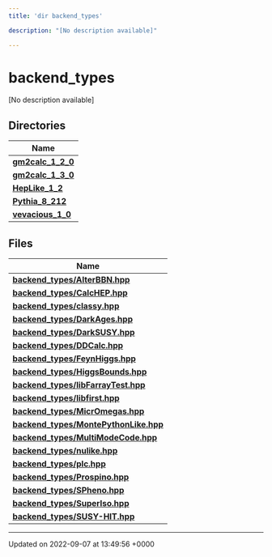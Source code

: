 ```yaml
---
title: 'dir backend_types'

description: "[No description available]"

---
```


# backend_types



[No description available]

## Directories

| Name           |
| -------------- |
| **[gm2calc_1_2_0](/documentation/code/files/dir_3882af314fbae13225da1aacf68a32d3/#dir-gm2calc-1-2-0)**  |
| **[gm2calc_1_3_0](/documentation/code/files/dir_e3ec43b41a0f060c1c56e88f55222135/#dir-gm2calc-1-3-0)**  |
| **[HepLike_1_2](/documentation/code/files/dir_6fccc6c9828a1b32c79249090280a5fa/#dir-heplike-1-2)**  |
| **[Pythia_8_212](/documentation/code/files/dir_f6265655d4928eb9f90e439e34e335a8/#dir-pythia-8-212)**  |
| **[vevacious_1_0](/documentation/code/files/dir_f1f2e6ca6d947d21943ec8ed42424e5a/#dir-vevacious-1-0)**  |

## Files

| Name           |
| -------------- |
| **[backend_types/AlterBBN.hpp](/documentation/code/files/alterbbn_8hpp/#file-alterbbnhpp)**  |
| **[backend_types/CalcHEP.hpp](/documentation/code/files/calchep_8hpp/#file-calchephpp)**  |
| **[backend_types/classy.hpp](/documentation/code/files/classy_8hpp/#file-classyhpp)**  |
| **[backend_types/DarkAges.hpp](/documentation/code/files/darkages_8hpp/#file-darkageshpp)**  |
| **[backend_types/DarkSUSY.hpp](/documentation/code/files/darksusy_8hpp/#file-darksusyhpp)**  |
| **[backend_types/DDCalc.hpp](/documentation/code/files/ddcalc_8hpp/#file-ddcalchpp)**  |
| **[backend_types/FeynHiggs.hpp](/documentation/code/files/feynhiggs_8hpp/#file-feynhiggshpp)**  |
| **[backend_types/HiggsBounds.hpp](/documentation/code/files/higgsbounds_8hpp/#file-higgsboundshpp)**  |
| **[backend_types/libFarrayTest.hpp](/documentation/code/files/libfarraytest_8hpp/#file-libfarraytesthpp)**  |
| **[backend_types/libfirst.hpp](/documentation/code/files/libfirst_8hpp/#file-libfirsthpp)**  |
| **[backend_types/MicrOmegas.hpp](/documentation/code/files/micromegas_8hpp/#file-micromegashpp)**  |
| **[backend_types/MontePythonLike.hpp](/documentation/code/files/montepythonlike_8hpp/#file-montepythonlikehpp)**  |
| **[backend_types/MultiModeCode.hpp](/documentation/code/files/multimodecode_8hpp/#file-multimodecodehpp)**  |
| **[backend_types/nulike.hpp](/documentation/code/files/nulike_8hpp/#file-nulikehpp)**  |
| **[backend_types/plc.hpp](/documentation/code/files/plc_8hpp/#file-plchpp)**  |
| **[backend_types/Prospino.hpp](/documentation/code/files/prospino_8hpp/#file-prospinohpp)**  |
| **[backend_types/SPheno.hpp](/documentation/code/files/spheno_8hpp/#file-sphenohpp)**  |
| **[backend_types/SuperIso.hpp](/documentation/code/files/superiso_8hpp/#file-superisohpp)**  |
| **[backend_types/SUSY-HIT.hpp](/documentation/code/files/susy-hit_8hpp/#file-susyhithpp)**  |






-------------------------------

Updated on 2022-09-07 at 13:49:56 +0000
